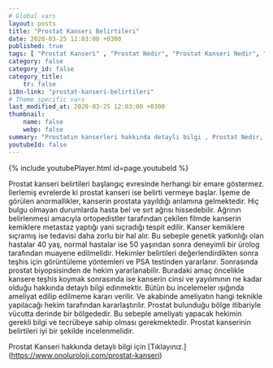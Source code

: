 ```yaml
---
# Global vars
layout: posts
title: "Prostat Kanseri Belirtileri"
date: 2020-03-25 12:03:00 +0300
published: true
tags: [ "Prostat Kanseri" , "Prostat Nedir", "Prostat Kanseri Nedir", "Prostat kanseri teşhisİ", "Prostat kanseri tedavisi", "Prostat kanseri ameliyatı", "Prostat kanseri belirtileri", " Prostat Kanseri aktif izlem", "Prostat kanseri komplikasyonları", "Prostat Kanseri Lenf düğümleri", "Prostat Kanseri yan etkileri" , "Prostat Kanseri genetik" , "Prostat Kanseri Muayene" , "Prostat Kanseri PSA Testi" , "Prostat kanseri biyopsisi", "Prostat Kanseri açık ameliyatı" , "Prostat kanseri radyoterapi", " Prostat kanseri kapalı ameliyatı" , "Prostat kanseri ne zaman" ]
category: false
category_id: false
category_title:
    tr: false
i18n-link: "prostat-kanseri-belirtileri"
# Theme specific vars
last_modified_at: 2020-03-25 12:03:00 +0300
thumbnail:
    name: false
    webp: false
summary: "Prostatın kanserleri hakkında detaylı bilgi , Prostat Nedir, Prostat Kanseri Nedir, Prostat kanseri teşhisi ve tedavisi, Prostat kanseri ameliyat teknikleri, Prostat kanseri belirtileri, Güncel tedavi yöntemleri, Aktif izlem nedir, Prostat kanseri komplikasyonları ve tedavileri, Lenf düğümlerinin çıkartılması."
youtubeId: false
---
```

{% include youtubePlayer.html id=page.youtubeId %}




Prostat kanseri belirtileri başlangıç evresinde herhangi bir emare göstermez. İlerlemiş evrelerde ki prostat kanseri ise belirti vermeye başlar. İşeme de görülen anormallikler, kanserin prostata yayıldığı anlamına gelmektedir. Hiç bulgu olmayan durumlarda hasta bel ve sırt ağrısı hissedebilir. Ağrının belirlenmesi amacıyla ortopedistler tarafından çekilen filmde kanserin kemiklere metastaz yaptığı yani sıçradığı tespit edilir. Kanser kemiklere sıçramış ise tedavisi daha zorlu bir hal alır. Bu sebeple genetik yatkınlığı olan hastalar 40 yaş, normal hastalar ise 50 yaşından sonra deneyimli bir ürolog tarafından muayene edilmelidir. Hekimler belirtileri değerlendirdikten sonra teşhis için görüntüleme yöntemleri ve PSA testinden yararlanır. Sonrasında prostat biyopsisinden de hekim yararlanabilir. Buradaki amaç öncelikle kansere teşhis koymak sonrasında ise kanserin cinsi ve yayılımının ne kadar olduğu hakkında detaylı bilgi edinmektir. Bütün bu incelemeler ışığında ameliyat edilip edilmeme kararı verilir. Ve akabinde ameliyatın hangi teknikle yapılacağı hekim tarafından kararlaştırılır. Prostat bulunduğu bölge itibariyle vücutta derinde bir bölgededir. Bu sebeple ameliyatı yapacak hekimin gerekli bilgi ve tecrübeye sahip olması gerekmektedir. Prostat kanserinin belirtileri iyi bir şekilde incelenmelidir.


Prostat Kanseri hakkında detaylı bilgi için [Tıklayınız.] (https://www.onoluroloji.com/prostat-kanseri)
